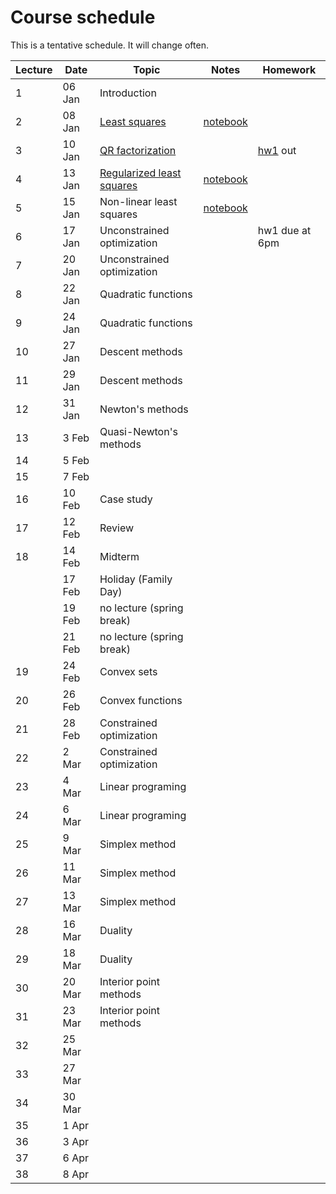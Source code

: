 # Course schedule

This is a tentative schedule. It will change often.

| Lecture | Date | Topic | Notes | Homework |
| ------- | ---- | ----- | ----- | -------- |
| 1 | 06 Jan | Introduction |||
| 2 | 08 Jan | [Least squares](notes/Least_squares.md#LeastSquares) | [notebook](https://nbviewer.jupyter.org/github/mpf/19T2-406/blob/master/docs/notebooks/least-squares.ipynb)                                 | |
| 3 | 10 Jan | [QR factorization](notes/QR_factorization.md) | | [hw1](homework/hw1.md) out |
| 4 | 13 Jan | [Regularized least squares](notes/Regularized_LS.md#Regularizedleastsquares) | [notebook](https://nbviewer.jupyter.org/github/mpf/19T2-406/blob/master/docs/notebooks/regularizedLS.ipynb) | |
| 5 | 15 Jan| Non-linear least squares  | [notebook](https://nbviewer.jupyter.org/github/mpf/19T2-406/blob/master/docs/notebooks/gaussnewton.ipynb) | |
| 6 | 17 Jan | Unconstrained optimization | | hw1 due at 6pm |
| 7 | 20 Jan | Unconstrained optimization | | |
| 8 | 22 Jan | Quadratic functions | | |
| 9 | 24 Jan | Quadratic functions | | |
| 10 | 27 Jan | Descent methods | | |
| 11 | 29 Jan | Descent methods | | |
| 12 | 31 Jan | Newton's methods | | |
| 13 | 3 Feb |  Quasi-Newton's methods| | |
| 14 | 5 Feb |      | | |
| 15 | 7 Feb |      | | |
| 16 | 10 Feb | Case study     | | |
| 17 | 12 Feb | Review     | | |
| 18 | 14 Feb | Midterm     | | |
|    | 17 Feb | Holiday (Family Day) | | |
|    | 19 Feb | no lecture (spring break) | | |
|    | 21 Feb | no lecture (spring break)| | |
| 19 | 24 Feb   |  Convex sets    | | |
| 20 | 26 Feb  |   Convex functions   | | |
| 21 | 28 Feb |    Constrained optimization  | | |
| 22 |  2 Mar |   Constrained optimization   | | |
| 23 | 4 Mar |  Linear programing    | | |
| 24 | 6 Mar |  Linear programing    | | |
| 25 | 9 Mar |  Simplex method    | | |
| 26 | 11 Mar | Simplex method     | | |
| 27 | 13 Mar | Simplex method     | | |
| 28 | 16 Mar | Duality     | | |
| 29 | 18 Mar | Duality     | | |
| 30 | 20 Mar | Interior point methods     | | |
| 31 | 23 Mar | Interior point methods     | | |
| 32 | 25 Mar |      | | |
| 33 | 27 Mar |      | | |
| 34 | 30 Mar |      | | |
| 35 | 1 Apr |      | | |
| 36 | 3 Apr |      | | |
| 37 | 6 Apr |      | | |
| 38 | 8 Apr |      | | |